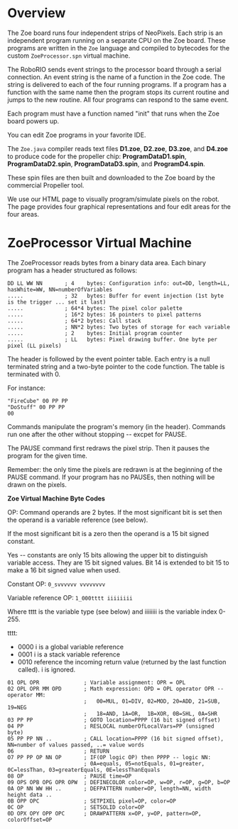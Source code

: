 # Overview

The Zoe board runs four independent strips of NeoPixels. Each strip is an independent program running on a separate CPU on the Zoe board. These programs are written in the ```Zoe``` language and compiled to bytecodes for the custom ```ZoeProcessor.spn``` virtual machine.

The RoboRIO sends event strings to the processor board through a serial connection. An event string is the name of a function in the Zoe code. The string is delivered to each of the four running programs. If a program has a function with the same name then the program stops its current routine and jumps to the new routine. All four programs can respond to the same event.

Each program must have a function named "init" that runs when the Zoe board powers up.

You can edit Zoe programs in your favorite IDE.

The ```Zoe.java``` compiler reads text files **D1.zoe**, **D2.zoe**, **D3.zoe**, and **D4.zoe** to produce code for the propeller chip: **ProgramDataD1.spin**, **ProgramDataD2.spin**, **ProgramDataD3.spin**, and **ProgramD4.spin**.

These spin files are then built and downloaded to the Zoe board by the commercial Propeller tool.

We use our HTML page to visually program/simulate pixels on the robot. The page provides four graphical representations and four edit areas for the four areas.

# ZoeProcessor Virtual Machine

The ZoeProcessor reads bytes from a binary data area. Each binary program has a header structured as follows:

```
DD LL WW NN       ; 4    bytes: Configuration info: out=DD, length=LL, hasWhite=WW, NN=numberOfVariables
.....             ; 32   bytes: Buffer for event injection (1st byte is the trigger ... set it last)
.....             ; 64*4 bytes: The pixel color palette
.....             ; 16*2 bytes: 16 pointers to pixel patterns
.....             ; 64*2 bytes: Call stack
.....             ; NN*2 bytes: Two bytes of storage for each variable
.....             ; 2    bytes: Initial program counter
.....             ; LL   bytes: Pixel drawing buffer. One byte per pixel (LL pixels)

```

The header is followed by the event pointer table. Each entry is a null terminated string and a two-byte pointer to the code function. The table is terminated with 0.

For instance:
```
"FireCube" 00 PP PP
"DoStuff" 00 PP PP
00
```

Commands manipulate the program's memory (in the header). Commands run one after the other without stopping -- excpet for PAUSE.

The PAUSE command first redraws the pixel strip. Then it pauses the program for the given time.

Remember: the only time the pixels are redrawn is at the beginning of the PAUSE command. If your program has no PAUSEs, then nothing will be drawn on the pixels.

**Zoe Virtual Machine Byte Codes**

OP: Command operands are 2 bytes. If the most significant bit is set then the operand is a variable reference (see below). 

If the most significant bit is a zero then the operand is a 15 bit signed constant. 

Yes -- constants are only 15 bits allowing the upper bit to distinguish variable access. They are 15 bit signed values. 
Bit 14 is extended to bit 15 to make a 16 bit signed value when used.

Constant OP: ```0_svvvvvv vvvvvvvv```

Variable reference OP: ```1_000tttt iiiiiiii```

Where tttt is the variable type (see below) and iiiiiiii is the variable index 0-255.

tttt:
  - 0000 i is a global variable reference
  - 0001 i is a stack variable reference
  - 0010 reference the incoming return value (returned by the last function called). i is ignored.

```
01 OPL OPR              ; Variable assignment: OPR = OPL
02 OPL OPR MM OPD       ; Math expression: OPD = OPL operator OPR -- operator MM: 
                        ;   00=MUL, 01=DIV, 02=MOD, 20=ADD, 21=SUB, 19=NEG
                        ;   18=AND, 1A=OR,  1B=XOR, 0B=SHL, 0A=SHR
03 PP PP                ; GOTO location=PPPP (16 bit signed offset)
04 PP                   ; RESLOCAL numberOfLocalVars=PP (unsigned byte)
05 PP PP NN ..          ; CALL location=PPPP (16 bit signed offset), NN=number of values passed, ..= value words
06                      ; RETURN
O7 PP PP OP NN OP       ; IF(OP logic OP) then PPPP -- logic NN: 
                        ; 0A=equals, 05=notEquals, 01=greater, 0C=lessThan, 03=greaterEquals, 0E=lessThanEquals
08 OP                   ; PAUSE time=OP
09 OPS OPB OPG OPR OPW  ; DEFINECOLOR color=OP, w=OP, r=OP, g=OP, b=OP
0A OP NN WW HH ..       ; DEFPATTERN number=OP, length=NN, width height data ..
0B OPP OPC              ; SETPIXEL pixel=OP, color=OP
0C OP                   ; SETSOLID color=OP
0D OPX OPY OPP OPC      ; DRAWPATTERN x=OP, y=OP, pattern=OP, colorOffset=OP
```
